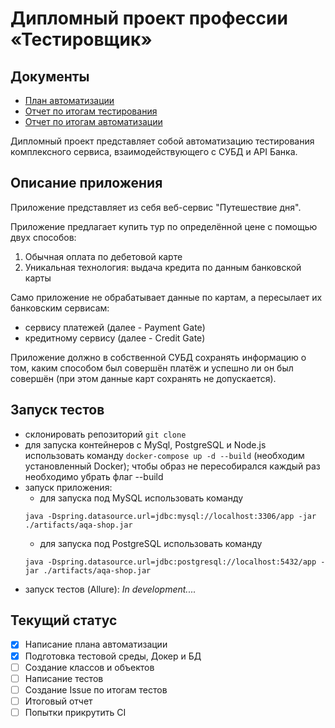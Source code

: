 # Дипломный проект профессии «Тестировщик»

## Документы
* [План автоматизации](https://github.com/Cryofbb/Netology_QAcourse/blob/master/artifacts/Plan.md)
* [Отчет по итогам тестирования](https://github.com/Cryofbb/Netology_QAcourse/blob/master/artifacts/Report.md)
* [Отчет по итогам автоматизации](https://github.com/Cryofbb/Netology_QAcourse/blob/master/artifacts/ReportAutomatization.md)

Дипломный проект представляет собой автоматизацию тестирования комплексного сервиса, взаимодействующего с СУБД и API Банка.

## Описание приложения

Приложение представляет из себя веб-сервис "Путешествие дня".

Приложение предлагает купить тур по определённой цене с помощью двух способов:
1. Обычная оплата по дебетовой карте
1. Уникальная технология: выдача кредита по данным банковской карты

Само приложение не обрабатывает данные по картам, а пересылает их банковским сервисам:
* сервису платежей (далее - Payment Gate)
* кредитному сервису (далее - Credit Gate)

Приложение должно в собственной СУБД сохранять информацию о том, каким способом был совершён платёж и успешно ли он был совершён (при этом данные карт сохранять не допускается).


## Запуск тестов

* склонировать репозиторий `git clone`
* для запуска контейнеров с MySql, PostgreSQL и Node.js использовать команду `docker-compose up -d --build` (необходим установленный Docker); чтобы образ не пересобирался каждый раз необходимо убрать флаг --build
* запуск приложения:
    * для запуска под MySQL использовать команду
    ```
    java -Dspring.datasource.url=jdbc:mysql://localhost:3306/app -jar ./artifacts/aqa-shop.jar
    ```
    * для запуска под PostgreSQL использовать команду
    ```
    java -Dspring.datasource.url=jdbc:postgresql://localhost:5432/app -jar ./artifacts/aqa-shop.jar
    ```
* запуск тестов (Allure):
  *In development....*

## Текущий статус
- [x] Написание плана автоматизации
- [x] Подготовка тестовой среды, Докер и БД
- [ ] Создание классов и объектов
- [ ] Написание тестов
- [ ] Создание Issue по итогам тестов
- [ ] Итоговый отчет
- [ ] Попытки прикрутить CI
